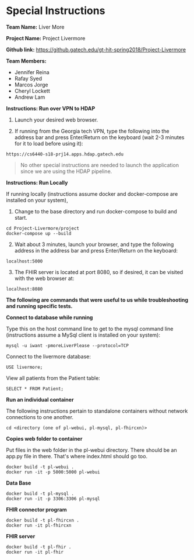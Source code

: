 # Special Instructions
**Team Name:** Liver More

**Project Name:** Project Livermore

**Github link:** https://github.gatech.edu/gt-hit-spring2018/Project-Livermore

**Team Members:**
- Jennifer Reina
- Rafay Syed
- Marcos Jorge
- Cheryl Lockett
- Andrew Lam

**Instructions: Run over VPN to HDAP**

1. Launch your desired web browser. 

2. If running from the Georgia tech VPN, type the following into the address bar and press Enter/Return on the keyboard (wait 2-3 minutes for it to load before using it):
```
https://cs6440-s18-prj14.apps.hdap.gatech.edu
```
  
>No other special instructions are needed to launch the application since we are using the HDAP pipeline. 

**Instructions: Run Locally**

If running locally (instructions assume docker and docker-compose are installed on your system), 

1. Change to the base directory and run docker-compose to build and start. 
```
cd Project-Livermore/project
docker-compose up --build
```
2. Wait about 3 minutes, launch your browser, and type the following address in the address bar and press Enter/Return on the keyboard:
```
localhost:5000
```
3. The FHIR server is located at port 8080, so if desired, it can be visited with the web browser at:
```
localhost:8080
```

**The following are commands that were useful to us while troubleshooting and running specific tests.**

**Connect to database while running**

Type this on the host command line to get to the mysql command line (instructions assume a MySql client is installed on your system):

```
mysql -u iwant -pmoreLiverPlease --protocol=TCP
```
Connect to the livermore database:
```
USE livermore;
```
View all patients from the Patient table:
```
SELECT * FROM Patient;
```

**Run an individual container**

The following instructions pertain to standalone containers without network connections to one another.

```
cd <directory (one of pl-webui, pl-mysql, pl-fhircxn)>
```

**Copies web folder to container**

Put files in the web folder in the pl-webui directory.
There should be an app.py file in there.  That's where index.html should go too.

```
docker build -t pl-webui .
docker run -it -p 5000:5000 pl-webui 
```

**Data Base**

```
docker build -t pl-mysql .
docker run -it -p 3306:3306 pl-mysql
```

**FHIR connector program**

```
docker build -t pl-fhircxn .
docker run -it pl-fhircxn
```

**FHIR server**

```
docker build -t pl-fhir .
docker run -it pl-fhir
```
